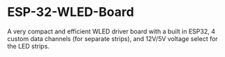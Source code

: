 # ESP-32-WLED-Board
A very compact and efficient WLED driver board with a built in ESP32, 4 custom data channels (for separate strips), and 12V/5V voltage select for the LED strips.
